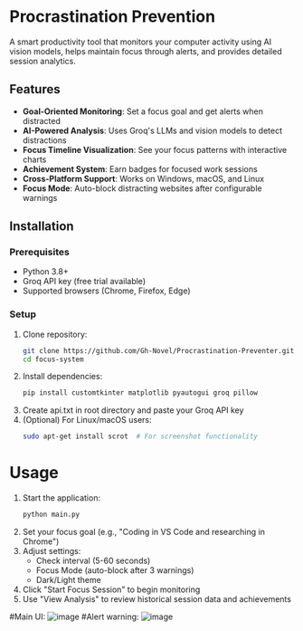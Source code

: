 # Procrastination Prevention

A smart productivity tool that monitors your computer activity using AI vision models, helps maintain focus through alerts, and provides detailed session analytics.

## Features

- **Goal-Oriented Monitoring**: Set a focus goal and get alerts when distracted
- **AI-Powered Analysis**: Uses Groq's LLMs and vision models to detect distractions
- **Focus Timeline Visualization**: See your focus patterns with interactive charts
- **Achievement System**: Earn badges for focused work sessions
- **Cross-Platform Support**: Works on Windows, macOS, and Linux
- **Focus Mode**: Auto-block distracting websites after configurable warnings

## Installation

### Prerequisites
- Python 3.8+
- Groq API key (free trial available)
- Supported browsers (Chrome, Firefox, Edge)

### Setup
1. Clone repository:
   ```bash
   git clone https://github.com/Gh-Novel/Procrastination-Preventer.git
   cd focus-system
2. Install dependencies:
   ```bash
   pip install customtkinter matplotlib pyautogui groq pillow
3. Create api.txt in root directory and paste your Groq API key
4. (Optional) For Linux/macOS users:
   ```bash
   sudo apt-get install scrot  # For screenshot functionality

# Usage

1. Start the application:
   ```bash
   python main.py
2. Set your focus goal (e.g., "Coding in VS Code and researching in Chrome")
3. Adjust settings:
   - Check interval (5-60 seconds)
   - Focus Mode (auto-block after 3 warnings)
   - Dark/Light theme
4. Click "Start Focus Session" to begin monitoring
5. Use "View Analysis" to review historical session data and achievements

#Main UI:
![image](https://github.com/user-attachments/assets/6566243b-ecb1-4de2-bb5a-602b9d598928)
#Alert warning:
![image](https://github.com/user-attachments/assets/cd72281b-6449-4261-9464-343f3a768e55)

